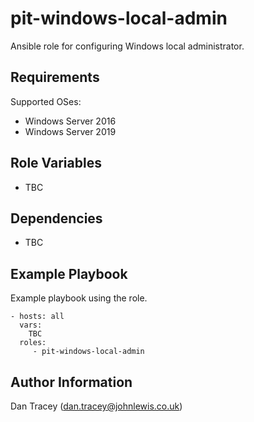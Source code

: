 pit-windows-local-admin
======================

Ansible role for configuring Windows local administrator.


Requirements
------------
Supported OSes:

- Windows Server 2016
- Windows Server 2019


Role Variables
--------------

* TBC

Dependencies
------------

* TBC

Example Playbook
----------------

Example playbook using the role.

    - hosts: all
      vars:
        TBC
      roles:
         - pit-windows-local-admin


Author Information
------------------

Dan Tracey (dan.tracey@johnlewis.co.uk)